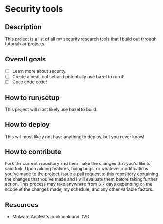 # Security tools

## Description
This project is a list of all my security research tools that I build out
through tutorials or projects.

## Overall goals
- [ ] Learn more about security.
- [ ] Create a neat tool set and potentially use bazel to run it!
- [ ] Code code code!

## How to run/setup
This project will most likely use bazel to build.

## How to deploy
This will most likely not have anything to deploy, but you never know!

## How to contribute
Fork the current repository and then make the changes that you'd like to said fork. Upon adding features, fixing bugs,
or whatever modifications you've made to the project, issue a pull request to this repository containing the changes that you've made
and I will evaluate them before taking further action. This process may take anywhere from 3-7 days depending on the scope of the changes made, 
my schedule, and any other variable factors.

## Resources
* Malware Analyst's cookbook and DVD

